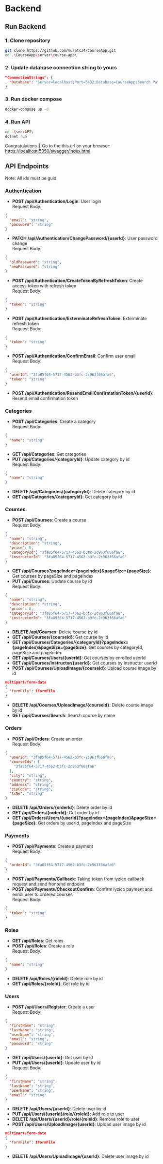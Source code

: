 # Backend

## Run Backend
### 1. Clone repository
```bash
git clone https://github.com/muratc34/CourseApp.git
cd .\CourseApp\server\course-app\
````
### 2. Update database connection string to yours
```json
"ConnectionStrings": {
  "Database": "Server=localhost;Port=5432;Database=CourseApp;Search Path=public;User Id={your_user};Password={your_password}"
}
````
### 3. Run docker compose
```bash
docker-compose up -d
````
### 4. Run API
```bash
cd .\src\API\
dotnet run
````

Congratulations 🎉
Go to the this url on your browser: [https://localhost:5050/swagger/index.html](https://localhost:5050/swagger/index.html)


## API Endpoints
Note: All ids must be guid

### **Authentication**
- **POST /api/Authentication/Login**: User login<br/>
Request Body:
```json
{
  "email": "string",
  "password": "string"
}
```
- **PATCH /api/Authentication/ChangePassword/{userId}**: User password change<br/>
Request Body:
```json
{
  "oldPassword": "string",
  "newPassword": "string"
}
```
- **POST /api/Authentication/CreateTokenByRefreshToken**: Create access token with refresh token<br/>
Request Body:
```json
{
  "token": "string"
}
```
- **POST /api/Authentication/ExterminateRefreshToken**: Exterminate refresh token<br/>
Request Body:
```json
{
  "token": "string"
}
```
- **POST /api/Authentication/ConfirmEmail**: Confirm user email<br/>
Request Body:
```json
{
  "userId": "3fa85f64-5717-4562-b3fc-2c963f66afa6",
  "token": "string"
}
```
- **POST /api/Authentication/ResendEmailConfirmationToken/{userId}**: Resend email confirmation token<br/>

### **Categories**
- **POST /api/Categories**: Create a category<br/>
Request Body:
```json
{
  "name": "string"
}
```
- **GET /api/Categories**: Get categories<br/>
- **PUT /api/Categories/{categoryId}**: Update category by id<br/>
Request Body:
```json
{
  "name": "string"
}
```
- **DELETE /api/Categories/{categoryId}**: Delete category by id<br/>
- **GET /api/Categories/{categoryId}**: Get category by id<br/>

### **Courses**
- **POST /api/Courses**: Create a course<br/>
Request Body:
```json
{
  "name": "string",
  "description": "string",
  "price": 0,
  "categoryId": "3fa85f64-5717-4562-b3fc-2c963f66afa6",
  "instructorId": "3fa85f64-5717-4562-b3fc-2c963f66afa6"
}
```
- **GET /api/Courses?pageIndex={pageIndex}&pageSize={pageSize}**: Get courses by pageSize and pageIndex<br/>
- **PUT /api/Courses**: Update course by id<br/>
Request Body:
```json
{
  "name": "string",
  "description": "string",
  "price": 0,
  "categoryId": "3fa85f64-5717-4562-b3fc-2c963f66afa6",
  "instructorId": "3fa85f64-5717-4562-b3fc-2c963f66afa6"
}
```
- **DELETE /api/Courses**: Delete course by id<br/>
- **GET /api/Courses/{courseId}**: Get course by id<br/>
- **GET /api/Courses/Categories/{categoryId}?pageIndex={pageIndex}&pageSize={pageSize}**: Get courses by categoryId, pageSize and pageIndex<br/>
- **GET /api/Courses/Users/{userId}**: Get courses by enrolled userId<br/>
- **GET /api/Courses/Instructor/{userId}**: Get courses by instructor userId<br/>
- **POST /api/Courses/UploadImage/{courseId}**: Upload course image by id<br/>
```json
multipart/form-data
{
  "formFile": IFormFile
}
```
- **DELETE /api/Courses/UploadImage/{courseId}**: Delete course image by id<br/>
- **GET /api/Courses/Search**: Search course by name<br/>


### **Orders**
- **POST /api/Orders**: Create an order<br/>
Request Body:
```json
{
  "userId": "3fa85f64-5717-4562-b3fc-2c963f66afa6",
  "courseIds": [
    "3fa85f64-5717-4562-b3fc-2c963f66afa6"
  ],
  "city": "string",
  "country": "string",
  "address": "string",
  "zipCode": "string",
  "tcNo": "string"
}
```
- **DELETE /api/Orders/{orderId}**: Delete order by id<br/>
- **GET /api/Orders/{orderId}**: Get order by id<br/>
- **GET /api/Orders/Users/{userId}?pageIndex={pageIndex}&pageSize={pageSize}**: Get orders by userId, pageIndex and pageSize<br/>

### **Payments**
- **POST /api/Payments**: Create a payment<br/>
Request Body:
```json
{
  "orderId": "3fa85f64-5717-4562-b3fc-2c963f66afa6"
}
```
- **POST /api/Payments/Callback**: Taking token from iyzico callback request and send frontend endpoint<br/>
- **POST /api/Payments/CheckoutConfirm**: Confirm iyzico payment and enroll user to ordered courses<br/>
Request Body:
```json
{
  "token": "string"
}
```

### **Roles**
- **GET /api/Roles**: Get roles<br/>
- **POST /api/Roles**: Create a role<br/>
Request Body:
```json
{
  "name": "string"
}
```
- **DELETE /api/Roles/{roleId}**: Delete role by id<br/>
- **GET /api/Roles/{roleId}**: Get role by id<br/>

### **Users**
- **POST /api/Users/Register**: Create a user<br/>
Request Body:
```json
{
  "firstName": "string",
  "lastName": "string",
  "userName": "string",
  "email": "string",
  "password": "string"
}
```
- **GET /api/Users/{userId}**: Get user by id<br/>
- **PUT /api/Users/{userId}**: Update user by id<br/>
Request Body:
```json
{
  "firstName": "string",
  "lastName": "string",
  "userName": "string",
  "email": "string"
}
```
- **DELETE /api/Users/{userId}**: Delete user by id<br/>
- **PUT /api/Users/{userId}/role/{roleId}**: Add role to user<br/>
- **DELETE /api/Users/{userId}/role/{roleId}**: Remove role to user<br/>
- **POST /api/Users/UploadImage/{userId}**: Upload user image by id<br/>
```json
multipart/form-data
{
  "formFile": IFormFile
}
```
- **DELETE /api/Users/UploadImage/{userId}**: Delete user image by id<br/>
